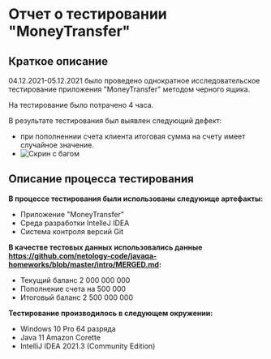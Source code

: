 # Отчет о тестировании "MoneyTransfer"

## Краткое описание

04.12.2021-05.12.2021 было проведено однократное исследовательское тестирование приложения "MoneyTransfer" методом черного ящика.

На тестирование было потрачено 4 часа.

В результате тестирования был выявлен следующий дефект:
* при пополненнии счета клиента итоговая сумма на счету имеет случайное значение.
* ![Скрин с багом](https://user-images.githubusercontent.com/93180002/145536830-c4a54772-dba2-41fb-92fd-4ac822adc1a4.png)

## Описание процесса тестирования

**В процессе тестирования были использованы следуюище артефакты:**
* Приложение "MoneyTransfer"
* Среда разработки IntelleJ IDEA
* Система контроля версий Git


**В качестве тестовых данных использовались данные https://github.com/netology-code/javaqa-homeworks/blob/master/intro/MERGED.md:**
* Текущий баланс 2 000 000 000
* Пополнение счета на 500 000
* Итоговый баланс 2 500 000 000

**Тестирование производилось в следующем окружении:**
* Windows 10 Pro 64 разряда
* Java 11 Amazon Corette 
* IntelliJ IDEA 2021.3 (Community Edition)
  


